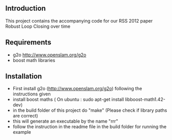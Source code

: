 Introduction
------------

This project contains the accompanying code for our RSS 2012 paper Robust Loop Closing over time

Requirements
------------

- g2o http://www.openslam.org/g2o
- boost math libraries

Installation
-------------

- First install g2o (http://www.openslam.org/g2o) following the instructions given
- install boost maths ( On ubuntu : sudo apt-get install libboost-math1.42-dev)
- in the build folder of this project do "make" (Please check if library paths are correct) 
- this will generate an executable by the name "rrr"
- follow the instruction in the readme file in the build folder for running the example

